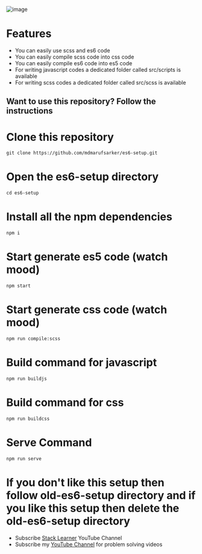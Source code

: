 ![image](https://user-images.githubusercontent.com/78826405/171996720-c6e7cf41-1487-4ec2-b392-729eefd9cabe.png)

# Features

- You can easily use scss and es6 code
- You can easily compile scss code into css code
- You can easily compile es6 code into es5 code
- For writing javascript codes a dedicated folder called src/scripts is available
- For writing scss codes a dedicated folder called src/scss is available

## Want to use this repository? Follow the instructions

# Clone this repository

    git clone https://github.com/mdmarufsarker/es6-setup.git

# Open the es6-setup directory

    cd es6-setup

# Install all the npm dependencies

    npm i

# Start generate es5 code (watch mood)

    npm start

# Start generate css code (watch mood)

    npm run compile:scss

# Build command for javascript

    npm run buildjs

# Build command for css

    npm run buildcss

# Serve Command

    npm run serve

# If you don't like this setup then follow old-es6-setup directory and if you like this setup then delete the old-es6-setup directory

- Subscribe [Stack Learner](https://www.youtube.com/c/StackLearner) YouTube Channel
- Subscribe my [YouTube Channel](https://www.youtube.com/c/MdMarufSarkerOfficial) for  problem solving videos
